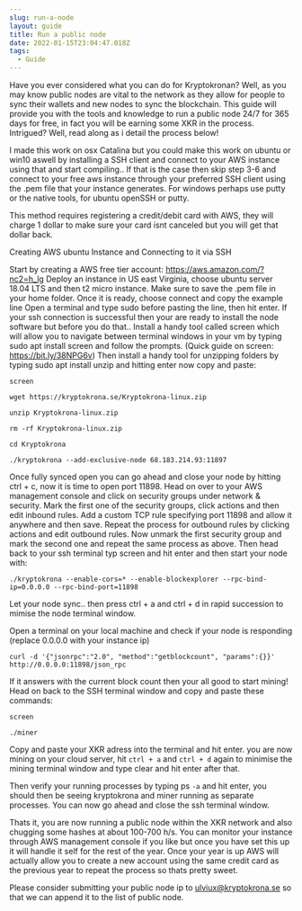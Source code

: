```yaml
---
slug: run-a-node
layout: guide
title: Run a public node
date: 2022-01-15T23:04:47.018Z
tags:
  - Guide
---
```

Have you ever considered what you can do for Kryptokronan?
Well, as you may know public nodes are vital to the network as they allow for people to sync their wallets and new nodes to sync the blockchain.
This guide will provide you with the tools and knowledge to run a public node 24/7 for 365 days for free, in fact you will be earning some XKR in the process.
Intrigued? Well, read along as i detail the process below!

I made this work on osx Catalina but you could make this work on ubuntu or win10 aswell by installing a SSH client and connect to your AWS instance using that and start compiling..
If that is the case then skip step 3-6 and connect to your free aws instance through your preferred SSH client using the .pem file that your instance generates.
For windows perhaps use putty or the native tools, for ubuntu openSSH or putty.

This method requires registering a credit/debit card with AWS, they will charge 1 dollar to make sure your card isnt canceled but you will get that dollar back.

Creating AWS ubuntu Instance and Connecting to it via SSH

Start by creating a AWS free tier account: https://aws.amazon.com/?nc2=h_lg
Deploy an instance in US east Virginia, choose ubuntu server 18.04 LTS and then t2 micro instance.
Make sure to save the .pem file in your home folder.
Once it is ready, choose connect and copy the example line
Open a terminal and type sudo before pasting the line, then hit enter.
If your ssh connection is successful then your are ready to install the node software but before you do that..
Install a handy tool called screen which will allow you to navigate between terminal windows in your vm by typing sudo apt install screen and follow the prompts.
(Quick guide on screen: https://bit.ly/38NPG6v)
Then install a handy tool for unzipping folders by typing sudo apt install unzip and hitting enter
now copy and paste:
 
``screen``

`wget https://kryptokrona.se/Kryptokrona-linux.zip`

`unzip Kryptokrona-linux.zip`

`rm -rf Kryptokrona-linux.zip`

``cd Kryptokrona``

`./kryptokrona --add-exclusive-node 68.183.214.93:11897`

Once fully synced open you can go ahead and close your node by hitting ctrl + c, now it is time to open port 11898.
Head on over to your AWS management console and click on security groups under network & security.
Mark the first one of the security groups, click actions and then edit inbound rules.
Add a custom TCP rule specifying port 11898 and allow it anywhere and then save.
Repeat the process for outbound rules by clicking actions and edit outbound rules.
Now unmark the first security group and mark the second one and repeat the same process as above.
Then head back to your ssh terminal typ screen and hit enter and then start your node with:

``./kryptokrona --enable-cors=* --enable-blockexplorer --rpc-bind-ip=0.0.0.0 --rpc-bind-port=11898``

Let your node sync.. then press ctrl + a and ctrl + d in rapid succession to mimise the node terminal window.

Open a terminal on your local machine and check if your node is responding (replace 0.0.0.0 with your instance ip)

``curl -d '{"jsonrpc":"2.0", "method":"getblockcount", "params":{}}' http://0.0.0.0:11898/json_rpc``

If it answers with the current block count then your all good to start mining!
Head on back to the SSH terminal window and copy and paste these commands:

`screen`

`./miner`

Copy and paste your XKR adress into the terminal and hit enter.
you are now mining on your cloud server, hit ```ctrl + a``` and ```ctrl + d``` again to minimise the mining terminal window and type clear and hit enter after that.

Then verify your running processes by typing ps ``-a`` and hit enter, you should then be seeing kryptokrona and miner running as separate processes.
You can now go ahead and close the ssh terminal window.

Thats it, you are now running a public node within the XKR network and also chugging some hashes at about 100-700 h/s.
You can monitor your instance through AWS management console if you like but once you have set this up it will handle it self for the rest of the year.
Once your year is up AWS will actually allow you to create a new account using the same credit card as the previous year to repeat the process so thats pretty sweet.

Please consider submitting your public node ip to ulviux@kryptokrona.se so that we can append it to the list of public node.